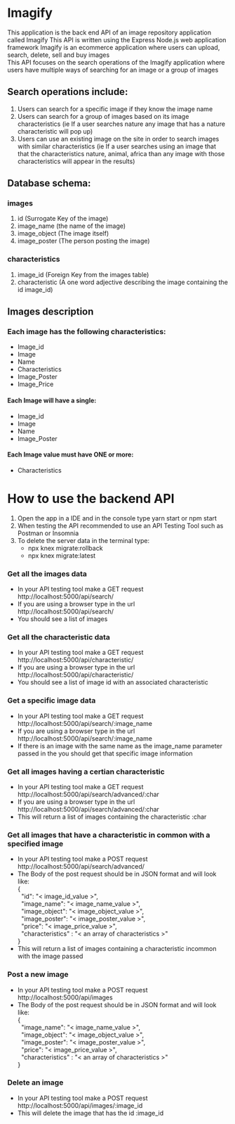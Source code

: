 # Imagify
This application is the back end API of an image repository application called Imagify
This API is written using the Express Node.js web application framework
Imagify is an ecommerce application where users can upload, search, delete, sell and buy images<br>
This API focuses on the search operations of the Imagify application where users have multiple ways of searching for an image or a group of images

## Search operations include:
1. Users can search for a specific image if they know the image name
2. Users can search for a group of images based on its image characteristics (ie If a user searches nature any image that has a nature characteristic will pop up)
3. Users can use an existing image on the site in order to search images with similar characteristics (ie If a user searches using an image that that the characteristics nature, animal, africa than any image with those characteristics will appear in the results)

## Database schema:
### images
1. id (Surrogate Key of the image)
2. image_name (the name of the image)
3. image_object (The image itself)
4. image_poster (The person posting the image)

### characteristics
1. image_id (Foreign Key from the images table)
2. characteristic (A one word adjective describing the image containing the id image_id)

## Images description
### Each image has the following characteristics:
- Image_id
- Image 
- Name
- Characteristics
- Image_Poster
- Image_Price

#### Each Image will have a single:
- Image_id
- Image 
- Name
- Image_Poster

#### Each Image value must have ONE or more:
- Characteristics

# How to use the backend API
1. Open the app in a IDE and in the console type yarn start or npm start
2. When testing the API recommended to use an API Testing Tool such as Postman or Insomnia
3. To delete the server data in the terminal type:
    - npx knex migrate:rollback
    - npx knex migrate:latest

### Get all the images data
- In your API testing tool make a GET request http://localhost:5000/api/search/
- If you are using a browser type in the url http://localhost:5000/api/search/
- You should see a list of images

### Get all the characteristic data
- In your API testing tool make a GET request http://localhost:5000/api/characteristic/
- If you are using a browser type in the url http://localhost:5000/api/characteristic/
- You should see a list of image id with an associated characteristic

### Get a specific image data
- In your API testing tool make a GET request http://localhost:5000/api/search/:image_name
- If you are using a browser type in the url http://localhost:5000/api/search/:image_name
- If there is an image with the same name as the image_name parameter passed in the you should get that specific image information

### Get all images having a certian characteristic
- In your API testing tool make a GET request http://localhost:5000/api/search/advanced/:char
- If you are using a browser type in the url http://localhost:5000/api/search/advanced/:char
- This will return a list of images containing the characteristic :char

### Get all images that have a characteristic in common with a specified image
- In your API testing tool make a POST request http://localhost:5000/api/search/advanced/
- The Body of the post request should be in JSON format and will look like:\
{\
  "id": "< image_id_value >",\
  "image_name": "< image_name_value >",\
  "image_object": "< image_object_value >",\
  "image_poster": "< image_poster_value >",\
  "price": "< image_price_value >",\
  "characteristics" : "< an array of characteristics >"\
}
- This will return a list of images containing a characteristic incommon with the image passed

### Post a new image
- In your API testing tool make a POST request http://localhost:5000/api/images
- The Body of the post request should be in JSON format and will look like:\
{\
  "image_name": "< image_name_value >",\
  "image_object": "< image_object_value >",\
  "image_poster": "< image_poster_value >",\
  "price": "< image_price_value >",\
  "characteristics" : "< an array of characteristics >"\
}

### Delete an image
- In your API testing tool make a POST request http://localhost:5000/api/images/:image_id
- This will delete the image that has the id :image_id 

 
